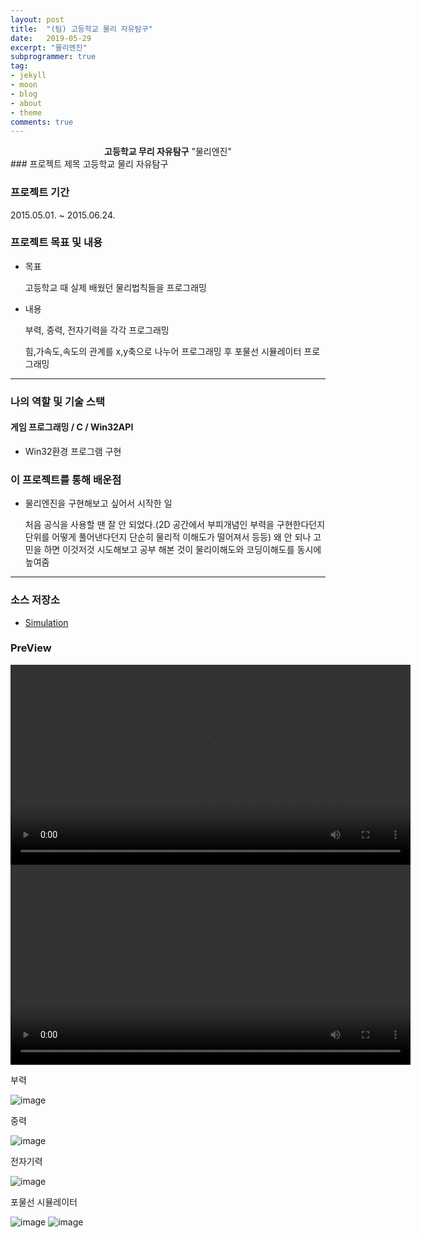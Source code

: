 ```yaml
---
layout: post
title:  "(팀) 고등학교 물리 자유탐구"
date:   2019-05-29
excerpt: "물리엔진"
subprogrammer: true
tag:
- jekyll
- moon
- blog
- about
- theme
comments: true
---
```


<center><b>고등학교 무리 자유탐구</b> "물리엔진"</center>
### 프로젝트 제목
고등학교 물리 자유탐구

### 프로젝트 기간
2015.05.01. ~ 2015.06.24.

### 프로젝트 목표 및 내용
* 목표

  고등학교 때 실제 배웠던 물리법칙들을 프로그래밍

* 내용

  부력, 중력, 전자기력을 각각 프로그래밍

  힘,가속도,속도의 관계를 x,y축으로 나누어 프로그래밍 후 포물선 시뮬레이터 프로그래밍​    

---
### 나의 역할 및 기술 스택
#### 게임 프로그래밍 / C / Win32API
* Win32환경 프로그램 구현




### 이 프로젝트를 통해 배운점
* 물리엔진을 구현해보고 싶어서 시작한 일

  처음 공식을 사용할 땐 잘 안 되었다.(2D 공간에서 부피개념인 부력을 구현한다던지 단위를 어떻게 풀어낸다던지 단순히 물리적 이해도가 떨어져서 등등) 왜 안 되나 고민을 하면 이것저것 시도해보고 공부 해본 것이 물리이해도와 코딩이해도를 동시에 높여줌

---

### 소스 저장소
* <a href="https://github.com/fvfvfv80/parabola-simulation.git">Simulation</a>

### PreView

<video oncontextmenu="return true;" id="myVideo" width ="640" controls autoplay>
<source src = "../assets/video/Physics.mp4" type="video/mp4">
</video>

<video oncontextmenu="return true;" id="myVideo" width ="640" controls autoplay>
<source src = "../assets/video/Physics2.mp4" type="video/mp4">
</video>

부력

![image](https://user-images.githubusercontent.com/18138559/72359237-4643e000-3731-11ea-9478-cac99bb1014b.png)



중력

![image](https://user-images.githubusercontent.com/18138559/72359263-50fe7500-3731-11ea-8b6c-4b200dc700bb.png)



전자기력

![image](https://user-images.githubusercontent.com/18138559/72359332-712e3400-3731-11ea-8559-40601876e83d.png)



포물선 시뮬레이터

![image](https://user-images.githubusercontent.com/18138559/72359353-7a1f0580-3731-11ea-9e85-92468139db7c.png)
![image](https://user-images.githubusercontent.com/18138559/72359363-7e4b2300-3731-11ea-9c31-40bc4b437f38.png)
